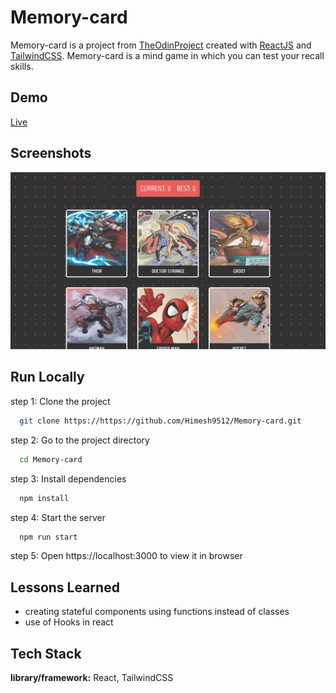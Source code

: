 
# Memory-card

Memory-card is a project from [TheOdinProject](https://theodinproject.com) created with [ReactJS](https://reactjs.com) and [TailwindCSS](https://tailwindcss.com). Memory-card is a mind game in which you can test your recall skills.


## Demo

[Live](https://himesh9512.github.io/Memory-card)


## Screenshots

![App Screenshot](https://github.com/Himesh9512/Memory-card/blob/main/src/assets/screenshots/preview.png)


## Run Locally

step 1: Clone the project

```bash
  git clone https://https://github.com/Himesh9512/Memory-card.git
```

step 2: Go to the project directory

```bash
  cd Memory-card
```

step 3: Install dependencies

```bash
  npm install
```

step 4: Start the server

```bash
  npm run start
```

step 5: Open https://localhost:3000 to view it in browser

## Lessons Learned

- creating stateful components using functions instead of classes 
- use of Hooks in react

## Tech Stack

**library/framework:** React, TailwindCSS

